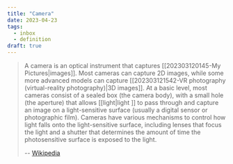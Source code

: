```yaml
---
title: "Camera"
date: 2023-04-23
tags:
  - inbox
  - definition
draft: true
---
```


> A camera is an optical instrument that captures [[202303120145-My
> Pictures|images]]. Most cameras can capture 2D images, while some more
> advanced models can capture [[202303121542-VR photography (virtual-reality
> photography)|3D images]]. At a basic level, most cameras consist of a sealed
> box (the camera body), with a small hole (the aperture) that allows
> [[light|light ]] to pass through and capture an image on a
> light-sensitive surface (usually a digital sensor or photographic film).
> Cameras have various mechanisms to control how light falls onto the
> light-sensitive surface, including lenses that focus the light and a shutter
> that determines the amount of time the photosensitive surface is exposed to
> the light.
>
> -- [Wikipedia](https://en.wikipedia.org/wiki/Camera)
